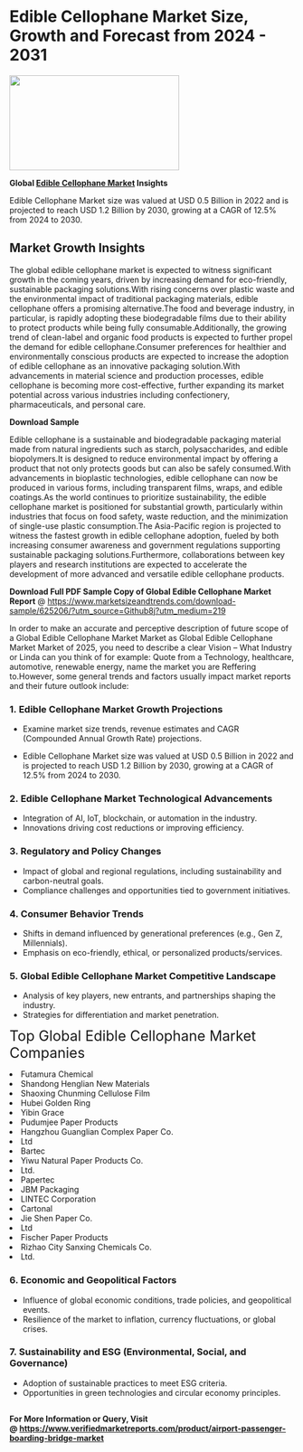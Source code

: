 <H1>Edible Cellophane Market Size, Growth and Forecast from 2024 - 2031</H1><img class="aligncenter size-medium wp-image-584254" src="https://thirdeyenews.in/wp-content/uploads/2024/09/Global-Market-Research-300x168.jpeg" alt="" width="300" height="168" /><p><strong>Global&nbsp;<a href="https://www.marketsizeandtrends.com/download-sample/625206/?utm_source=Github8j?utm_medium=219">Edible Cellophane Market</a> Insights</strong></p><p>Edible Cellophane Market size was valued at USD 0.5 Billion in 2022 and is projected to reach USD 1.2 Billion by 2030, growing at a CAGR of 12.5% from 2024 to 2030.</p><p><h2>Market Growth Insights</h2> <p>The global edible cellophane market is expected to witness significant growth in the coming years, driven by increasing demand for eco-friendly, sustainable packaging solutions.With rising concerns over plastic waste and the environmental impact of traditional packaging materials, edible cellophane offers a promising alternative.The food and beverage industry, in particular, is rapidly adopting these biodegradable films due to their ability to protect products while being fully consumable.Additionally, the growing trend of clean-label and organic food products is expected to further propel the demand for edible cellophane.Consumer preferences for healthier and environmentally conscious products are expected to increase the adoption of edible cellophane as an innovative packaging solution.With advancements in material science and production processes, edible cellophane is becoming more cost-effective, further expanding its market potential across various industries including confectionery, pharmaceuticals, and personal care.</p> <p><strong>Download Sample</strong></p> <p>Edible cellophane is a sustainable and biodegradable packaging material made from natural ingredients such as starch, polysaccharides, and edible biopolymers.It is designed to reduce environmental impact by offering a product that not only protects goods but can also be safely consumed.With advancements in bioplastic technologies, edible cellophane can now be produced in various forms, including transparent films, wraps, and edible coatings.As the world continues to prioritize sustainability, the edible cellophane market is positioned for substantial growth, particularly within industries that focus on food safety, waste reduction, and the minimization of single-use plastic consumption.The Asia-Pacific region is projected to witness the fastest growth in edible cellophane adoption, fueled by both increasing consumer awareness and government regulations supporting sustainable packaging solutions.Furthermore, collaborations between key players and research institutions are expected to accelerate the development of more advanced and versatile edible cellophane products.</p> <p><span class=""><strong>Download Full PDF Sample Copy of Global Edible Cellophane Market Report</strong> @ <a href="https://www.marketsizeandtrends.com/download-sample/625206/?utm_source=Github8j?utm_medium=219" target="_blank">https://www.marketsizeandtrends.com/download-sample/625206/?utm_source=Github8j?utm_medium=219</a></span></p><p>In order to make an accurate and perceptive description of future scope of a Global&nbsp;Edible Cellophane Market Market as Global&nbsp;Edible Cellophane Market Market of 2025, you need to describe a clear Vision &ndash; What Industry or Linda can you think of for example: Quote from a Technology, healthcare, automotive, renewable energy, name the market you are Reffering to.However, some general trends and factors usually impact market reports and their future outlook include:</p><h3>1.&nbsp;<strong>Edible Cellophane Market Growth Projections</strong></h3><ul><li>Examine market size trends, revenue estimates and CAGR (Compounded Annual Growth Rate) projections.</li><li><p>Edible Cellophane Market size was valued at USD 0.5 Billion in 2022 and is projected to reach USD 1.2 Billion by 2030, growing at a CAGR of 12.5% from 2024 to 2030.</p></li></ul><h3>2.&nbsp;<strong>Edible Cellophane Market Technological Advancements</strong></h3><ul><li>Integration of AI, IoT, blockchain, or automation in the industry.</li><li>Innovations driving cost reductions or improving efficiency.</li></ul><h3>3.&nbsp;<strong>Regulatory and Policy Changes</strong></h3><ul><li>Impact of global and regional regulations, including sustainability and carbon-neutral goals.</li><li>Compliance challenges and opportunities tied to government initiatives.</li></ul><h3>4.&nbsp;<strong>Consumer Behavior Trends</strong></h3><ul><li>Shifts in demand influenced by generational preferences (e.g., Gen Z, Millennials).</li><li>Emphasis on eco-friendly, ethical, or personalized products/services.</li></ul><h3>5.&nbsp;<strong>Global Edible Cellophane Market Competitive Landscape</strong></h3><ul><li>Analysis of key players, new entrants, and partnerships shaping the industry.</li><li>Strategies for differentiation and market penetration.</li></ul><p data-pm-slice="1 1 []"><span style="color: inherit; font-family: inherit; font-size: 25px;">Top Global Edible Cellophane Market Companies</span></p><div class="" data-test-id=""><p><li>Futamura Chemical</li><li> Shandong Henglian New Materials</li><li> Shaoxing Chunming Cellulose Film</li><li> Hubei Golden Ring</li><li> Yibin Grace</li><li> Pudumjee Paper Products</li><li> Hangzhou Guanglian Complex Paper Co.</li><li> Ltd</li><li> Bartec</li><li> Yiwu Natural Paper Products Co.</li><li> Ltd.</li><li> Papertec</li><li> JBM Packaging</li><li> LINTEC Corporation</li><li> Cartonal</li><li> Jie Shen Paper Co.</li><li>Ltd</li><li> Fischer Paper Products</li><li> Rizhao City Sanxing Chemicals Co.</li><li> Ltd.</li></p></div><h3>6.&nbsp;<strong>Economic and Geopolitical Factors</strong></h3><ul><li>Influence of global economic conditions, trade policies, and geopolitical events.</li><li>Resilience of the market to inflation, currency fluctuations, or global crises.</li></ul><h3>7.&nbsp;<strong>Sustainability and ESG (Environmental, Social, and Governance)</strong></h3><ul><li>Adoption of sustainable practices to meet ESG criteria.</li><li>Opportunities in green technologies and circular economy principles.</li></ul><h2><strong style="font-size: 14px;">For More Information or Query, Visit @&nbsp;</strong><a style="background-color: #ffffff; font-size: 14px;" href="https://www.marketsizeandtrends.com/report/edible-cellophane-market/" target="_blank">https://www.verifiedmarketreports.com/product/airport-passenger-boarding-bridge-market</a></h2>